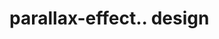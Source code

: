 # parallax-effect.. design                                                                                                                                       

